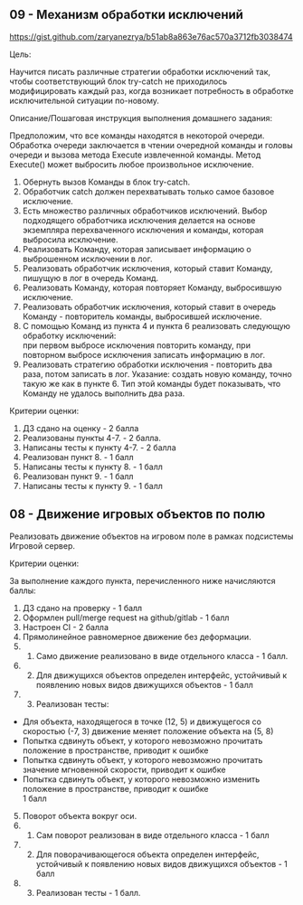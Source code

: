 ## 09 - Механизм обработки исключений

https://gist.github.com/zaryanezrya/b51ab8a863e76ac570a3712fb3038474

Цель:

Научится писать различные стратегии обработки исключений так, чтобы соответствующий блок try-catсh не приходилось модифицировать каждый раз, когда возникает потребность в обработке исключительной ситуации по-новому.

Описание/Пошаговая инструкция выполнения домашнего задания:

Предположим, что все команды находятся в некоторой очереди. Обработка очереди заключается в чтении очередной команды и головы очереди и вызова метода Execute извлеченной команды. Метод Execute() может выбросить любое произвольное исключение.

1. Обернуть вызов Команды в блок try-catch.
2. Обработчик catch должен перехватывать только самое базовое исключение.
3. Есть множество различных обработчиков исключений. Выбор подходящего обработчика исключения делается на основе экземпляра перехваченного исключения и команды, которая выбросила исключение.
4. Реализовать Команду, которая записывает информацию о выброшенном исключении в лог.
5. Реализовать обработчик исключения, который ставит Команду, пишущую в лог в очередь Команд.
6. Реализовать Команду, которая повторяет Команду, выбросившую исключение.
7. Реализовать обработчик исключения, который ставит в очередь Команду - повторитель команды, выбросившей исключение.
8. С помощью Команд из пункта 4 и пункта 6 реализовать следующую обработку исключений:  
    при первом выбросе исключения повторить команду, при повторном выбросе исключения записать информацию в лог.
9. Реализовать стратегию обработки исключения - повторить два раза, потом записать в лог. Указание: создать новую команду, точно такую же как в пункте 6. Тип этой команды будет показывать, что Команду не удалось выполнить два раза.

Критерии оценки:

1. ДЗ сдано на оценку - 2 балла
2. Реализованы пункты 4-7. - 2 балла.
3. Написаны тесты к пункту 4-7. - 2 балла
4. Реализован пункт 8. - 1 балл
5. Написаны тесты к пункту 8. - 1 балл
6. Реализован пункт 9. - 1 балл
7. Написаны тесты к пункту 9. - 1 балл  


## 08 - Движение игровых объектов по полю

Реализовать движение объектов на игровом поле в рамках подсистемы Игровой сервер.

Критерии оценки:

За выполнение каждого пункта, перечисленного ниже начисляются баллы:

1. ДЗ сдано на проверку - 1 балл
2. Оформлен pull/merge request на github/gitlab - 1 балл
3. Настроен CI - 2 балла
4. Прямолинейное равномерное движение без деформации.
5. 1. Само движение реализовано в виде отдельного класса - 1 балл.
6. 2. Для движущихся объектов определен интерфейс, устойчивый к появлению новых видов движущихся объектов - 1 балл
7. 3. Реализован тесты:

- Для объекта, находящегося в точке (12, 5) и движущегося со скоростью (-7, 3) движение меняет положение объекта на (5, 8)
- Попытка сдвинуть объект, у которого невозможно прочитать положение в пространстве, приводит к ошибке
- Попытка сдвинуть объект, у которого невозможно прочитать значение мгновенной скорости, приводит к ошибке
- Попытка сдвинуть объект, у которого невозможно изменить положение в пространстве, приводит к ошибке  
    1 балл

5. Поворот объекта вокруг оси.
6. 1. Сам поворот реализован в виде отдельного класса - 1 балл
7. 2. Для поворачивающегося объекта определен интерфейс, устойчивый к появлению новых видов движущихся объектов - 1 балл
8. 3. Реализован тесты - 1 балл.  
